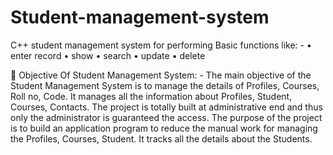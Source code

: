 # Student-management-system

C++ student management system for performing Basic functions like: -
•	enter record
•	show 
•	search 
•	update
•	delete

	Objective Of Student Management System: -
The main objective of the Student Management System is to manage the details of Profiles, Courses, Roll no, Code. It manages all the information about Profiles, Student, Courses, Contacts. The project is totally built at administrative end and thus only the administrator is guaranteed the access. The purpose of the project is to build an application program to reduce the manual work for managing the Profiles, Courses, Student. It tracks all the details about the Students.
